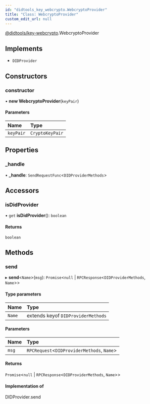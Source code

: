 ```yaml
---
id: "didtools_key_webcrypto.WebcryptoProvider"
title: "Class: WebcryptoProvider"
custom_edit_url: null
---
```


[@didtools/key-webcrypto](../modules/didtools_key_webcrypto.md).WebcryptoProvider

## Implements

- `DIDProvider`

## Constructors

### constructor

• **new WebcryptoProvider**(`keyPair`)

#### Parameters

| Name | Type |
| :------ | :------ |
| `keyPair` | `CryptoKeyPair` |

## Properties

### \_handle

• **\_handle**: `SendRequestFunc`<`DIDProviderMethods`\>

## Accessors

### isDidProvider

• `get` **isDidProvider**(): `boolean`

#### Returns

`boolean`

## Methods

### send

▸ **send**<`Name`\>(`msg`): `Promise`<``null`` \| `RPCResponse`<`DIDProviderMethods`, `Name`\>\>

#### Type parameters

| Name | Type |
| :------ | :------ |
| `Name` | extends keyof `DIDProviderMethods` |

#### Parameters

| Name | Type |
| :------ | :------ |
| `msg` | `RPCRequest`<`DIDProviderMethods`, `Name`\> |

#### Returns

`Promise`<``null`` \| `RPCResponse`<`DIDProviderMethods`, `Name`\>\>

#### Implementation of

DIDProvider.send
